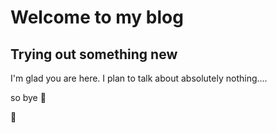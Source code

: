 # Welcome to my blog

## Trying out something new

I'm glad you are here. I plan to talk about absolutely nothing....



so bye :duck:


:facepalm:
